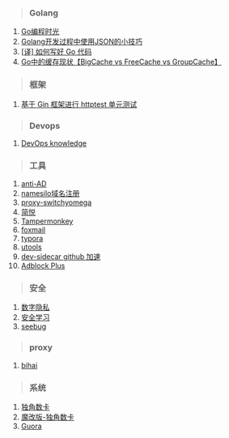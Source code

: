 > ### Golang
1. [Go编程时光](http://golang.iswbm.com/en/latest/index.html "Go编程时光")
2. [Golang开发过程中使用JSON的小技巧](https://github.com/lper/document/blob/master/tech/Golang%20%E4%B8%AD%E4%BD%BF%E7%94%A8%20JSON%20%E7%9A%84%E5%B0%8F%E6%8A%80%E5%B7%A7.md "Golang开发过程中使用JSON的小技巧")
3. [[译] 如何写好 Go 代码](https://github.com/lper/document/blob/master/tech/%5B%E8%AF%91%5D%20%E5%A6%82%E4%BD%95%E5%86%99%E5%A5%BD%20Go%20%E4%BB%A3%E7%A0%81.md "[译] 如何写好 Go 代码")
4. [Go中的缓存现状【BigCache vs FreeCache vs GroupCache】](https://github.com/lper/document/blob/master/tech/Go%E4%B8%AD%E7%9A%84%E7%BC%93%E5%AD%98%E7%8E%B0%E7%8A%B6%E3%80%90BigCache%20vs%20FreeCache%20vs%20GroupCache%E3%80%91.md "Go中的缓存现状【BigCache vs FreeCache vs GroupCache】")
>### 框架
1. [基于 Gin 框架进行 httptest 单元测试](https://github.com/lper/document/blob/master/tech/Golang%20%E5%AD%A6%E4%B9%A0%E2%80%94%E2%80%94%E5%9F%BA%E4%BA%8E%20Gin%20%E6%A1%86%E6%9E%B6%E8%BF%9B%E8%A1%8C%20httptest%20%E5%8D%95%E5%85%83%E6%B5%8B%E8%AF%95.md "基于 Gin 框架进行 httptest 单元测试")
> ### Devops
1. [DevOps knowledge](https://devops.phodal.com/)
> ### 工具
1. [anti-AD](https://anti-ad.net/)
2. [namesilo域名注册](https://www.namesilo.com/) 
3. [proxy-switchyomega](https://github.com/FelisCatus/SwitchyOmega/)
4. [简悦](http://ksria.com/simpread/)
5. [Tampermonkey](http://tampermonkey.net/)
6. [foxmail](https://www.foxmail.com/)
7. [typora](https://www.typora.io/)
8. [utools](http://u.tools/)
9. [dev-sidecar github 加速](https://github.com/docmirror/dev-sidecar)
10. [Adblock Plus](https://adblockplus.org/)
> ### 安全
1. [数字隐私](https://github.com/ffffffff0x/Digital-Privacy)
2. [安全学习](https://github.com/ffffffff0x/1earn)
3. [seebug](https://paper.seebug.org/)
> ### proxy
1. [bihai](https://proxies.bihai.cf/)

> ### 系统
 1. [独角数卡](https://github.com/assimon/dujiaoka)
 2. [魔改版-独角数卡](https://github.com/iLay1678/dujiaoka-mod)
 3. [Guora](https://github.com/meloalright/guora)